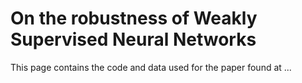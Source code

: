 # On the robustness of Weakly Supervised Neural Networks

This page contains the code and data used for the paper found at ...
